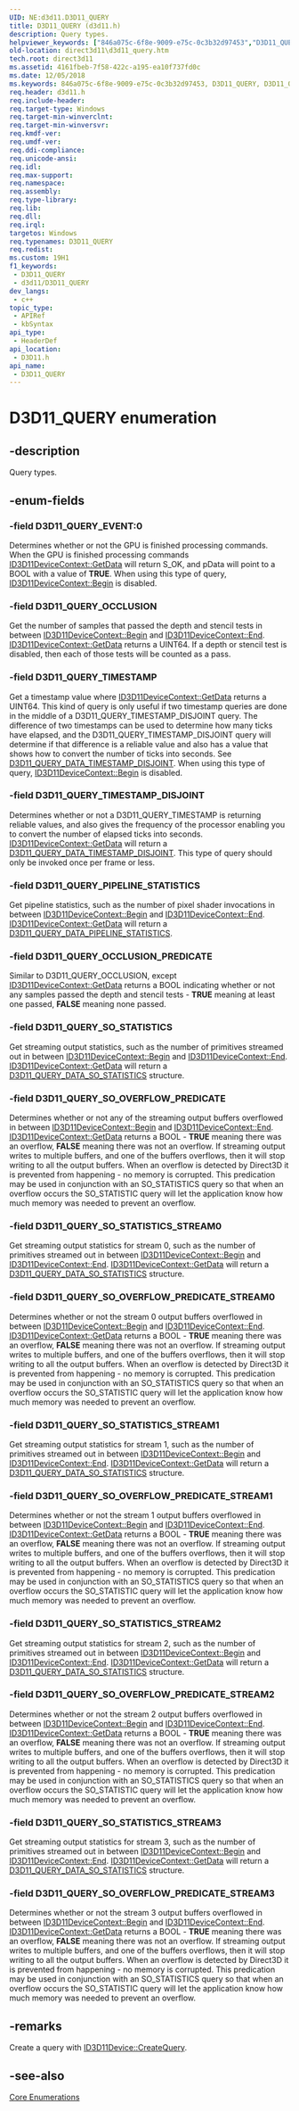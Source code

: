```yaml
---
UID: NE:d3d11.D3D11_QUERY
title: D3D11_QUERY (d3d11.h)
description: Query types.
helpviewer_keywords: ["846a075c-6f8e-9009-e75c-0c3b32d97453","D3D11_QUERY","D3D11_QUERY enumeration [Direct3D 11]","D3D11_QUERY_EVENT","D3D11_QUERY_OCCLUSION","D3D11_QUERY_OCCLUSION_PREDICATE","D3D11_QUERY_PIPELINE_STATISTICS","D3D11_QUERY_SO_OVERFLOW_PREDICATE","D3D11_QUERY_SO_OVERFLOW_PREDICATE_STREAM0","D3D11_QUERY_SO_OVERFLOW_PREDICATE_STREAM1","D3D11_QUERY_SO_OVERFLOW_PREDICATE_STREAM2","D3D11_QUERY_SO_OVERFLOW_PREDICATE_STREAM3","D3D11_QUERY_SO_STATISTICS","D3D11_QUERY_SO_STATISTICS_STREAM0","D3D11_QUERY_SO_STATISTICS_STREAM1","D3D11_QUERY_SO_STATISTICS_STREAM2","D3D11_QUERY_SO_STATISTICS_STREAM3","D3D11_QUERY_TIMESTAMP","D3D11_QUERY_TIMESTAMP_DISJOINT","d3d11/D3D11_QUERY","d3d11/D3D11_QUERY_EVENT","d3d11/D3D11_QUERY_OCCLUSION","d3d11/D3D11_QUERY_OCCLUSION_PREDICATE","d3d11/D3D11_QUERY_PIPELINE_STATISTICS","d3d11/D3D11_QUERY_SO_OVERFLOW_PREDICATE","d3d11/D3D11_QUERY_SO_OVERFLOW_PREDICATE_STREAM0","d3d11/D3D11_QUERY_SO_OVERFLOW_PREDICATE_STREAM1","d3d11/D3D11_QUERY_SO_OVERFLOW_PREDICATE_STREAM2","d3d11/D3D11_QUERY_SO_OVERFLOW_PREDICATE_STREAM3","d3d11/D3D11_QUERY_SO_STATISTICS","d3d11/D3D11_QUERY_SO_STATISTICS_STREAM0","d3d11/D3D11_QUERY_SO_STATISTICS_STREAM1","d3d11/D3D11_QUERY_SO_STATISTICS_STREAM2","d3d11/D3D11_QUERY_SO_STATISTICS_STREAM3","d3d11/D3D11_QUERY_TIMESTAMP","d3d11/D3D11_QUERY_TIMESTAMP_DISJOINT","direct3d11.d3d11_query"]
old-location: direct3d11\d3d11_query.htm
tech.root: direct3d11
ms.assetid: 4161fbeb-7f58-422c-a195-ea10f737fd0c
ms.date: 12/05/2018
ms.keywords: 846a075c-6f8e-9009-e75c-0c3b32d97453, D3D11_QUERY, D3D11_QUERY enumeration [Direct3D 11], D3D11_QUERY_EVENT, D3D11_QUERY_OCCLUSION, D3D11_QUERY_OCCLUSION_PREDICATE, D3D11_QUERY_PIPELINE_STATISTICS, D3D11_QUERY_SO_OVERFLOW_PREDICATE, D3D11_QUERY_SO_OVERFLOW_PREDICATE_STREAM0, D3D11_QUERY_SO_OVERFLOW_PREDICATE_STREAM1, D3D11_QUERY_SO_OVERFLOW_PREDICATE_STREAM2, D3D11_QUERY_SO_OVERFLOW_PREDICATE_STREAM3, D3D11_QUERY_SO_STATISTICS, D3D11_QUERY_SO_STATISTICS_STREAM0, D3D11_QUERY_SO_STATISTICS_STREAM1, D3D11_QUERY_SO_STATISTICS_STREAM2, D3D11_QUERY_SO_STATISTICS_STREAM3, D3D11_QUERY_TIMESTAMP, D3D11_QUERY_TIMESTAMP_DISJOINT, d3d11/D3D11_QUERY, d3d11/D3D11_QUERY_EVENT, d3d11/D3D11_QUERY_OCCLUSION, d3d11/D3D11_QUERY_OCCLUSION_PREDICATE, d3d11/D3D11_QUERY_PIPELINE_STATISTICS, d3d11/D3D11_QUERY_SO_OVERFLOW_PREDICATE, d3d11/D3D11_QUERY_SO_OVERFLOW_PREDICATE_STREAM0, d3d11/D3D11_QUERY_SO_OVERFLOW_PREDICATE_STREAM1, d3d11/D3D11_QUERY_SO_OVERFLOW_PREDICATE_STREAM2, d3d11/D3D11_QUERY_SO_OVERFLOW_PREDICATE_STREAM3, d3d11/D3D11_QUERY_SO_STATISTICS, d3d11/D3D11_QUERY_SO_STATISTICS_STREAM0, d3d11/D3D11_QUERY_SO_STATISTICS_STREAM1, d3d11/D3D11_QUERY_SO_STATISTICS_STREAM2, d3d11/D3D11_QUERY_SO_STATISTICS_STREAM3, d3d11/D3D11_QUERY_TIMESTAMP, d3d11/D3D11_QUERY_TIMESTAMP_DISJOINT, direct3d11.d3d11_query
req.header: d3d11.h
req.include-header: 
req.target-type: Windows
req.target-min-winverclnt: 
req.target-min-winversvr: 
req.kmdf-ver: 
req.umdf-ver: 
req.ddi-compliance: 
req.unicode-ansi: 
req.idl: 
req.max-support: 
req.namespace: 
req.assembly: 
req.type-library: 
req.lib: 
req.dll: 
req.irql: 
targetos: Windows
req.typenames: D3D11_QUERY
req.redist: 
ms.custom: 19H1
f1_keywords:
 - D3D11_QUERY
 - d3d11/D3D11_QUERY
dev_langs:
 - c++
topic_type:
 - APIRef
 - kbSyntax
api_type:
 - HeaderDef
api_location:
 - D3D11.h
api_name:
 - D3D11_QUERY
---
```


# D3D11_QUERY enumeration


## -description

Query types.

## -enum-fields

### -field D3D11_QUERY_EVENT:0

Determines whether or not the GPU is finished processing commands. When the GPU is finished processing commands <a href="/windows/desktop/api/d3d11/nf-d3d11-id3d11devicecontext-getdata">ID3D11DeviceContext::GetData</a> will return S_OK, and pData will point to a BOOL with a value of <b>TRUE</b>. When using this type of query, <a href="/windows/desktop/api/d3d11/nf-d3d11-id3d11devicecontext-begin">ID3D11DeviceContext::Begin</a> is disabled.

### -field D3D11_QUERY_OCCLUSION

Get the number of samples that passed the depth and stencil tests in between <a href="/windows/desktop/api/d3d11/nf-d3d11-id3d11devicecontext-begin">ID3D11DeviceContext::Begin</a> and <a href="/windows/desktop/api/d3d11/nf-d3d11-id3d11devicecontext-end">ID3D11DeviceContext::End</a>. <a href="/windows/desktop/api/d3d11/nf-d3d11-id3d11devicecontext-getdata">ID3D11DeviceContext::GetData</a> returns a UINT64. If a depth or stencil test is disabled, then each of those tests will be counted as a pass.

### -field D3D11_QUERY_TIMESTAMP

Get a timestamp value where <a href="/windows/desktop/api/d3d11/nf-d3d11-id3d11devicecontext-getdata">ID3D11DeviceContext::GetData</a> returns a UINT64. This kind of query is only useful if two timestamp queries are done in the middle of a D3D11_QUERY_TIMESTAMP_DISJOINT query. The difference of two timestamps can be used to determine how many ticks have elapsed, and the D3D11_QUERY_TIMESTAMP_DISJOINT query will determine if that difference is a reliable value and also has a value that shows how to convert the number of ticks into seconds. See <a href="/windows/desktop/api/d3d11/ns-d3d11-d3d11_query_data_timestamp_disjoint">D3D11_QUERY_DATA_TIMESTAMP_DISJOINT</a>. When using this type of query, <a href="/windows/desktop/api/d3d11/nf-d3d11-id3d11devicecontext-begin">ID3D11DeviceContext::Begin</a> is disabled.

### -field D3D11_QUERY_TIMESTAMP_DISJOINT

Determines whether or not a D3D11_QUERY_TIMESTAMP is returning reliable values, and also gives the frequency of the processor enabling you to convert the number of elapsed ticks into seconds. <a href="/windows/desktop/api/d3d11/nf-d3d11-id3d11devicecontext-getdata">ID3D11DeviceContext::GetData</a> will return a <a href="/windows/desktop/api/d3d11/ns-d3d11-d3d11_query_data_timestamp_disjoint">D3D11_QUERY_DATA_TIMESTAMP_DISJOINT</a>. This type of query should only be invoked once per frame or less.

### -field D3D11_QUERY_PIPELINE_STATISTICS

Get pipeline statistics, such as the number of pixel shader invocations in between <a href="/windows/desktop/api/d3d11/nf-d3d11-id3d11devicecontext-begin">ID3D11DeviceContext::Begin</a> and <a href="/windows/desktop/api/d3d11/nf-d3d11-id3d11devicecontext-end">ID3D11DeviceContext::End</a>. <a href="/windows/desktop/api/d3d11/nf-d3d11-id3d11devicecontext-getdata">ID3D11DeviceContext::GetData</a> will return a <a href="/windows/desktop/api/d3d11/ns-d3d11-d3d11_query_data_pipeline_statistics">D3D11_QUERY_DATA_PIPELINE_STATISTICS</a>.

### -field D3D11_QUERY_OCCLUSION_PREDICATE

Similar to D3D11_QUERY_OCCLUSION, except <a href="/windows/desktop/api/d3d11/nf-d3d11-id3d11devicecontext-getdata">ID3D11DeviceContext::GetData</a> returns a BOOL indicating whether or not any samples passed the depth and stencil tests - <b>TRUE</b> meaning at least one passed, <b>FALSE</b> meaning none passed.

### -field D3D11_QUERY_SO_STATISTICS

Get streaming output statistics, such as the number of primitives streamed out in between <a href="/windows/desktop/api/d3d11/nf-d3d11-id3d11devicecontext-begin">ID3D11DeviceContext::Begin</a> and <a href="/windows/desktop/api/d3d11/nf-d3d11-id3d11devicecontext-end">ID3D11DeviceContext::End</a>. <a href="/windows/desktop/api/d3d11/nf-d3d11-id3d11devicecontext-getdata">ID3D11DeviceContext::GetData</a> will return a <a href="/windows/desktop/api/d3d11/ns-d3d11-d3d11_query_data_so_statistics">D3D11_QUERY_DATA_SO_STATISTICS</a> structure.

### -field D3D11_QUERY_SO_OVERFLOW_PREDICATE

Determines whether or not any of the streaming output buffers overflowed in between <a href="/windows/desktop/api/d3d11/nf-d3d11-id3d11devicecontext-begin">ID3D11DeviceContext::Begin</a> and <a href="/windows/desktop/api/d3d11/nf-d3d11-id3d11devicecontext-end">ID3D11DeviceContext::End</a>. <a href="/windows/desktop/api/d3d11/nf-d3d11-id3d11devicecontext-getdata">ID3D11DeviceContext::GetData</a> returns a BOOL - <b>TRUE</b> meaning there was an overflow, <b>FALSE</b> meaning there was not an overflow. If streaming output writes to multiple buffers, and one of the buffers overflows, then it will stop writing to all the output buffers. When an overflow is detected by Direct3D it is prevented from happening - no memory is corrupted. This predication may be used in conjunction with an SO_STATISTICS query so that when an overflow occurs the SO_STATISTIC query will let the application know how much memory was needed to prevent an overflow.

### -field D3D11_QUERY_SO_STATISTICS_STREAM0

Get streaming output statistics for stream 0, such as the number of primitives streamed out in between <a href="/windows/desktop/api/d3d11/nf-d3d11-id3d11devicecontext-begin">ID3D11DeviceContext::Begin</a> and <a href="/windows/desktop/api/d3d11/nf-d3d11-id3d11devicecontext-end">ID3D11DeviceContext::End</a>. <a href="/windows/desktop/api/d3d11/nf-d3d11-id3d11devicecontext-getdata">ID3D11DeviceContext::GetData</a> will return a <a href="/windows/desktop/api/d3d11/ns-d3d11-d3d11_query_data_so_statistics">D3D11_QUERY_DATA_SO_STATISTICS</a> structure.

### -field D3D11_QUERY_SO_OVERFLOW_PREDICATE_STREAM0

Determines whether or not the stream 0 output buffers overflowed in between <a href="/windows/desktop/api/d3d11/nf-d3d11-id3d11devicecontext-begin">ID3D11DeviceContext::Begin</a> and <a href="/windows/desktop/api/d3d11/nf-d3d11-id3d11devicecontext-end">ID3D11DeviceContext::End</a>. <a href="/windows/desktop/api/d3d11/nf-d3d11-id3d11devicecontext-getdata">ID3D11DeviceContext::GetData</a> returns a BOOL - <b>TRUE</b> meaning there was an overflow, <b>FALSE</b> meaning there was not an overflow. If streaming output writes to multiple buffers, and one of the buffers overflows, then it will stop writing to all the output buffers. When an overflow is detected by Direct3D it is prevented from happening - no memory is corrupted. This predication may be used in conjunction with an SO_STATISTICS query so that when an overflow occurs the SO_STATISTIC query will let the application know how much memory was needed to prevent an overflow.

### -field D3D11_QUERY_SO_STATISTICS_STREAM1

Get streaming output statistics for stream 1, such as the number of primitives streamed out in between <a href="/windows/desktop/api/d3d11/nf-d3d11-id3d11devicecontext-begin">ID3D11DeviceContext::Begin</a> and <a href="/windows/desktop/api/d3d11/nf-d3d11-id3d11devicecontext-end">ID3D11DeviceContext::End</a>. <a href="/windows/desktop/api/d3d11/nf-d3d11-id3d11devicecontext-getdata">ID3D11DeviceContext::GetData</a> will return a <a href="/windows/desktop/api/d3d11/ns-d3d11-d3d11_query_data_so_statistics">D3D11_QUERY_DATA_SO_STATISTICS</a> structure.

### -field D3D11_QUERY_SO_OVERFLOW_PREDICATE_STREAM1

Determines whether or not the stream 1 output buffers overflowed in between <a href="/windows/desktop/api/d3d11/nf-d3d11-id3d11devicecontext-begin">ID3D11DeviceContext::Begin</a> and <a href="/windows/desktop/api/d3d11/nf-d3d11-id3d11devicecontext-end">ID3D11DeviceContext::End</a>. <a href="/windows/desktop/api/d3d11/nf-d3d11-id3d11devicecontext-getdata">ID3D11DeviceContext::GetData</a> returns a BOOL - <b>TRUE</b> meaning there was an overflow, <b>FALSE</b> meaning there was not an overflow. If streaming output writes to multiple buffers, and one of the buffers overflows, then it will stop writing to all the output buffers. When an overflow is detected by Direct3D it is prevented from happening - no memory is corrupted. This predication may be used in conjunction with an SO_STATISTICS query so that when an overflow occurs the SO_STATISTIC query will let the application know how much memory was needed to prevent an overflow.

### -field D3D11_QUERY_SO_STATISTICS_STREAM2

Get streaming output statistics for stream 2, such as the number of primitives streamed out in between <a href="/windows/desktop/api/d3d11/nf-d3d11-id3d11devicecontext-begin">ID3D11DeviceContext::Begin</a> and <a href="/windows/desktop/api/d3d11/nf-d3d11-id3d11devicecontext-end">ID3D11DeviceContext::End</a>. <a href="/windows/desktop/api/d3d11/nf-d3d11-id3d11devicecontext-getdata">ID3D11DeviceContext::GetData</a> will return a <a href="/windows/desktop/api/d3d11/ns-d3d11-d3d11_query_data_so_statistics">D3D11_QUERY_DATA_SO_STATISTICS</a> structure.

### -field D3D11_QUERY_SO_OVERFLOW_PREDICATE_STREAM2

Determines whether or not the stream 2 output buffers overflowed in between <a href="/windows/desktop/api/d3d11/nf-d3d11-id3d11devicecontext-begin">ID3D11DeviceContext::Begin</a> and <a href="/windows/desktop/api/d3d11/nf-d3d11-id3d11devicecontext-end">ID3D11DeviceContext::End</a>. <a href="/windows/desktop/api/d3d11/nf-d3d11-id3d11devicecontext-getdata">ID3D11DeviceContext::GetData</a> returns a BOOL - <b>TRUE</b> meaning there was an overflow, <b>FALSE</b> meaning there was not an overflow. If streaming output writes to multiple buffers, and one of the buffers overflows, then it will stop writing to all the output buffers. When an overflow is detected by Direct3D it is prevented from happening - no memory is corrupted. This predication may be used in conjunction with an SO_STATISTICS query so that when an overflow occurs the SO_STATISTIC query will let the application know how much memory was needed to prevent an overflow.

### -field D3D11_QUERY_SO_STATISTICS_STREAM3

Get streaming output statistics for stream 3, such as the number of primitives streamed out in between <a href="/windows/desktop/api/d3d11/nf-d3d11-id3d11devicecontext-begin">ID3D11DeviceContext::Begin</a> and <a href="/windows/desktop/api/d3d11/nf-d3d11-id3d11devicecontext-end">ID3D11DeviceContext::End</a>. <a href="/windows/desktop/api/d3d11/nf-d3d11-id3d11devicecontext-getdata">ID3D11DeviceContext::GetData</a> will return a <a href="/windows/desktop/api/d3d11/ns-d3d11-d3d11_query_data_so_statistics">D3D11_QUERY_DATA_SO_STATISTICS</a> structure.

### -field D3D11_QUERY_SO_OVERFLOW_PREDICATE_STREAM3

Determines whether or not the stream 3 output buffers overflowed in between <a href="/windows/desktop/api/d3d11/nf-d3d11-id3d11devicecontext-begin">ID3D11DeviceContext::Begin</a> and <a href="/windows/desktop/api/d3d11/nf-d3d11-id3d11devicecontext-end">ID3D11DeviceContext::End</a>. <a href="/windows/desktop/api/d3d11/nf-d3d11-id3d11devicecontext-getdata">ID3D11DeviceContext::GetData</a> returns a BOOL - <b>TRUE</b> meaning there was an overflow, <b>FALSE</b> meaning there was not an overflow. If streaming output writes to multiple buffers, and one of the buffers overflows, then it will stop writing to all the output buffers. When an overflow is detected by Direct3D it is prevented from happening - no memory is corrupted. This predication may be used in conjunction with an SO_STATISTICS query so that when an overflow occurs the SO_STATISTIC query will let the application know how much memory was needed to prevent an overflow.

## -remarks

Create a query with <a href="/windows/desktop/api/d3d11/nf-d3d11-id3d11device-createquery">ID3D11Device::CreateQuery</a>.

## -see-also

<a href="/windows/desktop/direct3d11/d3d11-graphics-reference-d3d11-core-enums">Core Enumerations</a>
